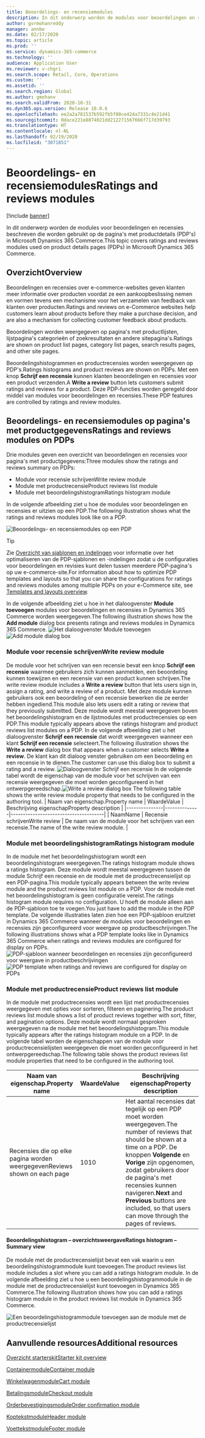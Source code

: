 ```yaml
---
title: Beoordelings- en recensiemodules
description: In dit onderwerp worden de modules voor beoordelingen en recensies beschreven die worden gebruikt op de pagina's met productdetails in Microsoft Dynamics 365 Commerce.
author: gvrmohanreddy
manager: annbe
ms.date: 02/17/2020
ms.topic: article
ms.prod: ''
ms.service: dynamics-365-commerce
ms.technology: ''
audience: Application User
ms.reviewer: v-chgri
ms.search.scope: Retail, Core, Operations
ms.custom: ''
ms.assetid: ''
ms.search.region: Global
ms.author: gmohanv
ms.search.validFrom: 2020-10-31
ms.dyn365.ops.version: Release 10.0.6
ms.openlocfilehash: ee2a2a781537b592fb5f80ce424a7331c4e21d41
ms.sourcegitcommit: 0dace221e8874021dd212271567666f717d39793
ms.translationtype: HT
ms.contentlocale: nl-NL
ms.lasthandoff: 02/19/2020
ms.locfileid: "3071851"
---
```

# <a name="ratings-and-reviews-modules"></a><span data-ttu-id="8a926-103">Beoordelings- en recensiemodules</span><span class="sxs-lookup"><span data-stu-id="8a926-103">Ratings and reviews modules</span></span>

[!include [banner](includes/banner.md)]

<span data-ttu-id="8a926-104">In dit onderwerp worden de modules voor beoordelingen en recensies beschreven die worden gebruikt op de pagina's met productdetails (PDP's) in Microsoft Dynamics 365 Commerce.</span><span class="sxs-lookup"><span data-stu-id="8a926-104">This topic covers ratings and reviews modules used on product details pages (PDPs) in Microsoft Dynamics 365 Commerce.</span></span>

## <a name="overview"></a><span data-ttu-id="8a926-105">Overzicht</span><span class="sxs-lookup"><span data-stu-id="8a926-105">Overview</span></span>

<span data-ttu-id="8a926-106">Beoordelingen en recensies over e-commerce-websites geven klanten meer informatie over producten voordat ze een aankoopbeslissing nemen en vormen tevens een mechanisme voor het verzamelen van feedback van klanten over producten.</span><span class="sxs-lookup"><span data-stu-id="8a926-106">Ratings and reviews on e-Commerce websites help customers learn about products before they make a purchase decision, and are also a mechanism for collecting customer feedback about products.</span></span> 

<span data-ttu-id="8a926-107">Beoordelingen worden weergegeven op pagina's met productlijsten, lijstpagina's categorieën of zoekresultaten en andere sitepagina's.</span><span class="sxs-lookup"><span data-stu-id="8a926-107">Ratings are shown on product list pages, category list pages, search results pages, and other site pages.</span></span> 

<span data-ttu-id="8a926-108">Beoordelingshistogrammen en productrecensies worden weergegeven op PDP's.</span><span class="sxs-lookup"><span data-stu-id="8a926-108">Ratings histograms and product reviews are shown on PDPs.</span></span> <span data-ttu-id="8a926-109">Met een knop **Schrijf een recensie** kunnen klanten beoordelingen en recensies voor een product verzenden.</span><span class="sxs-lookup"><span data-stu-id="8a926-109">A **Write a review** button lets customers submit ratings and reviews for a product.</span></span> <span data-ttu-id="8a926-110">Deze PDP-functies worden geregeld door middel van modules voor beoordelingen en recensies.</span><span class="sxs-lookup"><span data-stu-id="8a926-110">These PDP features are controlled by ratings and review modules.</span></span>

## <a name="ratings-and-reviews-modules-on-pdps"></a><span data-ttu-id="8a926-111">Beoordelings- en recensiemodules op pagina's met productgegevens</span><span class="sxs-lookup"><span data-stu-id="8a926-111">Ratings and reviews modules on PDPs</span></span> 

<span data-ttu-id="8a926-112">Drie modules geven een overzicht van beoordelingen en recensies voor pagina's met productgegevens:</span><span class="sxs-lookup"><span data-stu-id="8a926-112">Three modules show the ratings and reviews summary on PDPs:</span></span>
- <span data-ttu-id="8a926-113">Module voor recensie schrijven</span><span class="sxs-lookup"><span data-stu-id="8a926-113">Write review module</span></span>
- <span data-ttu-id="8a926-114">Module met productrecensie</span><span class="sxs-lookup"><span data-stu-id="8a926-114">Product reviews list module</span></span>
- <span data-ttu-id="8a926-115">Module met beoordelingshistogram</span><span class="sxs-lookup"><span data-stu-id="8a926-115">Ratings histogram module</span></span>
 
<span data-ttu-id="8a926-116">In de volgende afbeelding ziet u hoe de modules voor beoordelingen en recensies er uitzien op een PDP.</span><span class="sxs-lookup"><span data-stu-id="8a926-116">The following illustration shows what the ratings and reviews modules look like on a PDP.</span></span>

![Beoordelings- en recensiemodules op een PDP](media/rnr-eCommerce-pdp-reviews-modules_design.png)

> [!TIP] 
> <span data-ttu-id="8a926-118">Zie [Overzicht van sjablonen en indelingen](templates-layouts-overview.md) voor informatie over het optimaliseren van de PDP-sjablonen en -indelingen zodat u de configuraties voor beoordelingen en revisies kunt delen tussen meerdere PDP-pagina's op uw e-commerce-site.</span><span class="sxs-lookup"><span data-stu-id="8a926-118">For information about how to optimize PDP templates and layouts so that you can share the configurations for ratings and reviews modules among multiple PDPs on your e-Commerce site, see [Templates and layouts overview](templates-layouts-overview.md).</span></span>

<span data-ttu-id="8a926-119">In de volgende afbeelding ziet u hoe in het dialoogvenster **Module toevoegen** modules voor beoordelingen en recensies in Dynamics 365 Commerce worden weergegeven.</span><span class="sxs-lookup"><span data-stu-id="8a926-119">The following illustration shows how the **Add module** dialog box presents ratings and reviews modules in Dynamics 365 Commerce.</span></span>
<span data-ttu-id="8a926-120">![Het dialoogvenster Module toevoegen](media/rnr-eCommerce-pdp-adding-rnr-modules.png)</span><span class="sxs-lookup"><span data-stu-id="8a926-120">![Add module dialog box](media/rnr-eCommerce-pdp-adding-rnr-modules.png)</span></span>

### <a name="write-review-module"></a><span data-ttu-id="8a926-121">Module voor recensie schrijven</span><span class="sxs-lookup"><span data-stu-id="8a926-121">Write review module</span></span>

<span data-ttu-id="8a926-122">De module voor het schrijven van een recensie bevat een knop **Schrijf een recensie** waarmee gebruikers zich kunnen aanmelden, een beoordeling kunnen toewijzen en een recensie van een product kunnen schrijven.</span><span class="sxs-lookup"><span data-stu-id="8a926-122">The write review module includes a **Write a review** button that lets users sign in, assign a rating, and write a review of a product.</span></span> <span data-ttu-id="8a926-123">Met deze module kunnen gebruikers ook een beoordeling of een recensie bewerken die ze eerder hebben ingediend.</span><span class="sxs-lookup"><span data-stu-id="8a926-123">This module also lets users edit a rating or review that they previously submitted.</span></span> <span data-ttu-id="8a926-124">Deze module wordt meestal weergegeven boven het beoordelingshistogram en de lijstmodules met productrecensies op een PDP.</span><span class="sxs-lookup"><span data-stu-id="8a926-124">This module typically appears above the ratings histogram and product reviews list modules on a PDP.</span></span>
<span data-ttu-id="8a926-125">In de volgende afbeelding ziet u het dialoogvenster **Schrijf een recensie** dat wordt weergegeven wanneer een klant **Schrijf een recensie** selecteert.</span><span class="sxs-lookup"><span data-stu-id="8a926-125">The following illustration shows the **Write a review** dialog box that appears when a customer selects **Write a review**.</span></span> <span data-ttu-id="8a926-126">De klant kan dit dialoog venster gebruiken om een beoordeling en een recensie in te dienen.</span><span class="sxs-lookup"><span data-stu-id="8a926-126">The customer can use this dialog box to submit a rating and a review.</span></span>
<span data-ttu-id="8a926-127">![Dialoogvenster Schrijf een recensie](media/rnr-eCommerce-write-review-module.png) In de volgende tabel wordt de eigenschap van de module voor het schrijven van een recensie weergegeven die moet worden geconfigureerd in het ontwerpgereedschap.</span><span class="sxs-lookup"><span data-stu-id="8a926-127">![Write a review dialog box](media/rnr-eCommerce-write-review-module.png) The following table shows the write review module property that needs to be configured in the authoring tool.</span></span>
| <span data-ttu-id="8a926-128">Naam van eigenschap.</span><span class="sxs-lookup"><span data-stu-id="8a926-128">Property name</span></span> | <span data-ttu-id="8a926-129">Waarde</span><span class="sxs-lookup"><span data-stu-id="8a926-129">Value</span></span>        | <span data-ttu-id="8a926-130">Beschrijving eigenschap</span><span class="sxs-lookup"><span data-stu-id="8a926-130">Property description</span></span>                 |
|---------------|--------------|--------------------------------------|
| <span data-ttu-id="8a926-131">Naam</span><span class="sxs-lookup"><span data-stu-id="8a926-131">Name</span></span>          | <span data-ttu-id="8a926-132">Recensie schrijven</span><span class="sxs-lookup"><span data-stu-id="8a926-132">Write review</span></span> | <span data-ttu-id="8a926-133">De naam van de module voor het schrijven van een recensie.</span><span class="sxs-lookup"><span data-stu-id="8a926-133">The name of the write review module.</span></span> |

### <a name="ratings-histogram-module"></a><span data-ttu-id="8a926-134">Module met beoordelingshistogram</span><span class="sxs-lookup"><span data-stu-id="8a926-134">Ratings histogram module</span></span>

<span data-ttu-id="8a926-135">In de module met het beoordelingshistogram wordt een beoordelingshistogram weergegeven.</span><span class="sxs-lookup"><span data-stu-id="8a926-135">The ratings histogram module shows a ratings histogram.</span></span> <span data-ttu-id="8a926-136">Deze module wordt meestal weergegeven tussen de module Schrijf een recensie en de module met de productrecensielijst op een PDP-pagina.</span><span class="sxs-lookup"><span data-stu-id="8a926-136">This module typically appears between the write review module and the product reviews list module on a PDP.</span></span>
<span data-ttu-id="8a926-137">Voor de module met het beoordelingshistogram is geen configuratie vereist.</span><span class="sxs-lookup"><span data-stu-id="8a926-137">The ratings histogram module requires no configuration.</span></span> <span data-ttu-id="8a926-138">U hoeft de module alleen aan de PDP-sjabloon toe te voegen.</span><span class="sxs-lookup"><span data-stu-id="8a926-138">You just have to add the module in the PDP template.</span></span> <span data-ttu-id="8a926-139">De volgende illustraties laten zien hoe een PDP-sjabloon eruitziet in Dynamics 365 Commerce wanneer de modules voor beoordelingen en recensies zijn geconfigureerd voor weergave op productbeschrijvingen.</span><span class="sxs-lookup"><span data-stu-id="8a926-139">The following illustrations shows what a PDP template looks like in Dynamics 365 Commerce when ratings and reviews modules are configured for display on PDPs.</span></span>
<span data-ttu-id="8a926-140">![PDP-sjabloon wanneer beoordelingen en recensies zijn geconfigureerd voor weergave in productbeschrijvingen](media/rnr-eCommerce-pdp-reviews-modules.png)</span><span class="sxs-lookup"><span data-stu-id="8a926-140">![PDP template when ratings and reviews are configured for display on PDPs](media/rnr-eCommerce-pdp-reviews-modules.png)</span></span>

### <a name="product-reviews-list-module"></a><span data-ttu-id="8a926-141">Module met productrecensie</span><span class="sxs-lookup"><span data-stu-id="8a926-141">Product reviews list module</span></span>

<span data-ttu-id="8a926-142">In de module met productrecensies wordt een lijst met productrecensies weergegeven met opties voor sorteren, filteren en paginering.</span><span class="sxs-lookup"><span data-stu-id="8a926-142">The product reviews list module shows a list of product reviews together with sort, filter, and pagination options.</span></span> <span data-ttu-id="8a926-143">Deze module wordt normaal gesproken weergegeven na de module met het beoordelingshistogram.</span><span class="sxs-lookup"><span data-stu-id="8a926-143">This module typically appears after the ratings histogram module on a PDP.</span></span>
<span data-ttu-id="8a926-144">In de volgende tabel worden de eigenschappen van de module voor productrecensielijsten weergegeven die moet worden geconfigureerd in het ontwerpgereedschap.</span><span class="sxs-lookup"><span data-stu-id="8a926-144">The following table shows the product reviews list module properties that need to be configured in the authoring tool.</span></span>

| <span data-ttu-id="8a926-145">Naam van eigenschap.</span><span class="sxs-lookup"><span data-stu-id="8a926-145">Property name</span></span>              | <span data-ttu-id="8a926-146">Waarde</span><span class="sxs-lookup"><span data-stu-id="8a926-146">Value</span></span> | <span data-ttu-id="8a926-147">Beschrijving eigenschap</span><span class="sxs-lookup"><span data-stu-id="8a926-147">Property description</span></span> |
|----------------------------|-------| ---------------------|
| <span data-ttu-id="8a926-148">Recensies die op elke pagina worden weergegeven</span><span class="sxs-lookup"><span data-stu-id="8a926-148">Reviews shown on each page</span></span> | <span data-ttu-id="8a926-149">10</span><span class="sxs-lookup"><span data-stu-id="8a926-149">10</span></span>    | <span data-ttu-id="8a926-150">Het aantal recensies dat tegelijk op een PDP moet worden weergegeven.</span><span class="sxs-lookup"><span data-stu-id="8a926-150">The number of reviews that should be shown at a time on a PDP.</span></span> <span data-ttu-id="8a926-151">De knoppen **Volgende** en **Vorige** zijn opgenomen, zodat gebruikers door de pagina's met recensies kunnen navigeren.</span><span class="sxs-lookup"><span data-stu-id="8a926-151">**Next** and **Previous** buttons are included, so that users can move through the pages of reviews.</span></span> |

#### <a name="ratings-histogram--summary-view"></a><span data-ttu-id="8a926-152">Beoordelingshistogram – overzichtsweergave</span><span class="sxs-lookup"><span data-stu-id="8a926-152">Ratings histogram – Summary view</span></span>

<span data-ttu-id="8a926-153">De module met de productrecensielijst bevat een vak waarin u een beoordelingshistogrammodule kunt toevoegen.</span><span class="sxs-lookup"><span data-stu-id="8a926-153">The product reviews list module includes a slot where you can add a ratings histogram module.</span></span> <span data-ttu-id="8a926-154">In de volgende afbeelding ziet u hoe u een beoordelingshistogrammodule in de module met de productrecensielijst kunt toevoegen in Dynamics 365 Commerce.</span><span class="sxs-lookup"><span data-stu-id="8a926-154">The following illustration shows how you can add a ratings histogram module in the product reviews list module in Dynamics 365 Commerce.</span></span>

![Een beoordelingshistogrammodule toevoegen aan de module met de productrecensielijst](media/rnr-eCommerce-pdp-rating-histogram-summary.png)

## <a name="additional-resources"></a><span data-ttu-id="8a926-156">Aanvullende resources</span><span class="sxs-lookup"><span data-stu-id="8a926-156">Additional resources</span></span>

[<span data-ttu-id="8a926-157">Overzicht starterskit</span><span class="sxs-lookup"><span data-stu-id="8a926-157">Starter kit overview</span></span>](starter-kit-overview.md)

[<span data-ttu-id="8a926-158">Containermodule</span><span class="sxs-lookup"><span data-stu-id="8a926-158">Container module</span></span>](add-container-module.md)

[<span data-ttu-id="8a926-159">Winkelwagenmodule</span><span class="sxs-lookup"><span data-stu-id="8a926-159">Cart module</span></span>](add-cart-module.md)

[<span data-ttu-id="8a926-160">Betalingsmodule</span><span class="sxs-lookup"><span data-stu-id="8a926-160">Checkout module</span></span>](add-checkout-module.md)

[<span data-ttu-id="8a926-161">Orderbevestigingsmodule</span><span class="sxs-lookup"><span data-stu-id="8a926-161">Order confirmation module</span></span>](order-confirmation-module.md)

[<span data-ttu-id="8a926-162">Koptekstmodule</span><span class="sxs-lookup"><span data-stu-id="8a926-162">Header module</span></span>](author-header-module.md)

[<span data-ttu-id="8a926-163">Voettekstmodule</span><span class="sxs-lookup"><span data-stu-id="8a926-163">Footer module</span></span>](author-footer-module.md)
